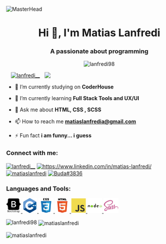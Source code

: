 ![MasterHead](https://propulsive.in/assets/img/service-icon/service-dtls.jpg)


<h1 align="center">Hi 👋, I'm Matias Lanfredi</h1>
<h3 align="center">A passionate about programming</h3>

<p align="center"> <img src="https://komarev.com/ghpvc/?username=matiaslanfredi&label=Profile%20views&color=0e75b6&style=flat" alt="lanfredi98" /> </p>
<img align="right" width = "400" src="https://cdn.dribbble.com/users/1162077/screenshots/3848914/programmer.gif">
<p align="center"> <a href="https://twitter.com/lanfredi__" target="blank"><img src="https://img.shields.io/twitter/follow/lanfredi__?logo=twitter&style=for-the-badge" alt="lanfredi__" /></a> </p>

- 🔭 I’m currently studying on **CoderHouse**

- 🌱 I’m currently learning **Full Stack Tools and UX/UI**

- 💬 Ask me about **HTML, CSS , SCSS**

- 📫 How to reach me **matiaslanfredia@gmail.com**

- ⚡ Fun fact **i am funny... i guess**

<h3 align="left">Connect with me:</h3>
<p align="left">
<a href="https://twitter.com/lanfredi__" target="blank"><img align="center" src="https://raw.githubusercontent.com/rahuldkjain/github-profile-readme-generator/master/src/images/icons/Social/twitter.svg" alt="lanfredi__" height="30" width="40" /></a>
<a href="https://linkedin.com/in/https://www.linkedin.com/in/matias-lanfredi/" target="blank"><img align="center" src="https://raw.githubusercontent.com/rahuldkjain/github-profile-readme-generator/master/src/images/icons/Social/linked-in-alt.svg" alt="https://www.linkedin.com/in/matias-lanfredi/" height="30" width="40" /></a>
<a href="https://instagram.com/matiaslanfredi" target="blank"><img align="center" src="https://raw.githubusercontent.com/rahuldkjain/github-profile-readme-generator/master/src/images/icons/Social/instagram.svg" alt="matiaslanfredi" height="30" width="40" /></a>
<a href="https://discord.gg/Buda#3836" target="blank"><img align="center" src="https://raw.githubusercontent.com/rahuldkjain/github-profile-readme-generator/master/src/images/icons/Social/discord.svg" alt="Buda#3836" height="30" width="40" /></a>
</p>

<h3 align="left">Languages and Tools:</h3>
<p align="left"> <a href="https://getbootstrap.com" target="_blank" rel="noreferrer"> <img src="https://raw.githubusercontent.com/devicons/devicon/master/icons/bootstrap/bootstrap-plain-wordmark.svg" alt="bootstrap" width="40" height="40"/> </a> <a href="https://www.w3schools.com/cpp/" target="_blank" rel="noreferrer"> <img src="https://raw.githubusercontent.com/devicons/devicon/master/icons/cplusplus/cplusplus-original.svg" alt="cplusplus" width="40" height="40"/> </a> <a href="https://www.w3schools.com/css/" target="_blank" rel="noreferrer"> <img src="https://raw.githubusercontent.com/devicons/devicon/master/icons/css3/css3-original-wordmark.svg" alt="css3" width="40" height="40"/> </a> <a href="https://www.w3.org/html/" target="_blank" rel="noreferrer"> <img src="https://raw.githubusercontent.com/devicons/devicon/master/icons/html5/html5-original-wordmark.svg" alt="html5" width="40" height="40"/> </a> <a href="https://developer.mozilla.org/en-US/docs/Web/JavaScript" target="_blank" rel="noreferrer"> <img src="https://raw.githubusercontent.com/devicons/devicon/master/icons/javascript/javascript-original.svg" alt="javascript" width="40" height="40"/> </a> <a href="https://nodejs.org" target="_blank" rel="noreferrer"> <img src="https://raw.githubusercontent.com/devicons/devicon/master/icons/nodejs/nodejs-original-wordmark.svg" alt="nodejs" width="40" height="40"/> </a> <a href="https://sass-lang.com" target="_blank" rel="noreferrer"> <img src="https://raw.githubusercontent.com/devicons/devicon/master/icons/sass/sass-original.svg" alt="sass" width="40" height="40"/> </a> </p>

<p><img align="left" src="https://github-readme-stats.vercel.app/api/top-langs?username=matiaslanfredi&show_icons=true&locale=en&layout=compact" alt="lanfredi98" /></p>

<p>&nbsp;<img align="center" src="https://github-readme-stats.vercel.app/api?username=matiaslanfredi&show_icons=true&locale=en" alt="matiaslanfredi" /></p>

<p><img align="center" src="https://github-readme-streak-stats.herokuapp.com/?user=matiaslanfredi&" alt="matiaslanfredi" /></p>

